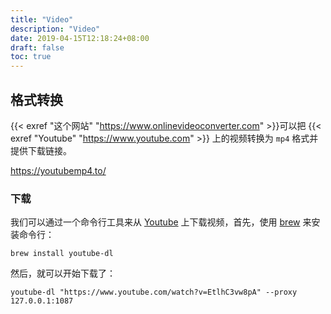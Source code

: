 ```yaml
---
title: "Video"
description: "Video"
date: 2019-04-15T12:18:24+08:00
draft: false
toc: true
---
```


## 格式转换

{{< exref "这个网站" "https://www.onlinevideoconverter.com" >}}可以把 {{< exref "Youtube" "https://www.youtube.com" >}} 上的视频转换为 `mp4` 格式并提供下载链接。

https://youtubemp4.to/

### 下载

我们可以通过一个命令行工具来从 [Youtube](https://youtube.com) 上下载视频，首先，使用 [brew](/blog/os/mac/brew) 来安装命令行：

`brew install youtube-dl`

然后，就可以开始下载了：

`youtube-dl "https://www.youtube.com/watch?v=EtlhC3vw8pA" --proxy 127.0.0.1:1087`

